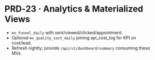 # PRD‑23 · Analytics & Materialized Views

- `mv_funnel_daily` with sent/viewed/clicked/appointment.
- Optional `mv_quality_cost_daily` joining api_cost_log for KPI on cost/lead.
- Refresh nightly; provide `/api/v1/dashboard/summary` consuming these MVs.
